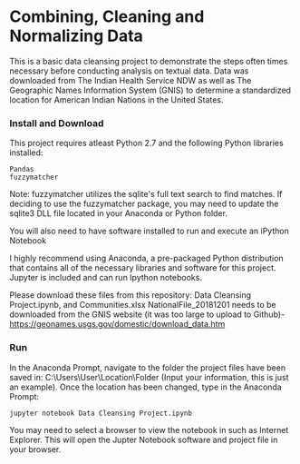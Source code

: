 # Combining, Cleaning and Normalizing Data

This is a basic data cleansing project to demonstrate the steps often times necessary before conducting analysis on textual data. Data was downloaded from The Indian Health Service NDW as well as The Geographic Names Information System (GNIS) to determine a standardized location for American Indian Nations in the United States. 

### Install and Download

This project requires atleast Python 2.7 and the following Python libraries installed:

    Pandas
    fuzzymatcher
	
 Note: fuzzymatcher utilizes the sqlite's full text search to find matches. If deciding to use the fuzzymatcher package, you may need to update the sqlite3 DLL file located in your Anaconda or Python folder.    
   
  
You will also need to have software installed to run and execute an iPython Notebook

I highly recommend using Anaconda, a pre-packaged Python distribution that contains all of the necessary libraries and software for this project. Jupyter is included and can run Ipython notebooks. 

 Please download these files from this repository: Data Cleansing Project.ipynb, and Communities.xlsx
 NationalFile_20181201 needs to be downloaded from the GNIS website (it was too large to upload to Github)- https://geonames.usgs.gov/domestic/download_data.htm

### Run

In the Anaconda Prompt, navigate to the folder the project files have been saved in: C:\Users\User\Location\Folder (Input your information, this is just an example). Once the location has been changed, type in the Anaconda Prompt:

    jupyter notebook Data Cleansing Project.ipynb

You may need to select a browser to view the notebook in such as Internet Explorer. This will open the Jupter Notebook software and project file in your browser.
